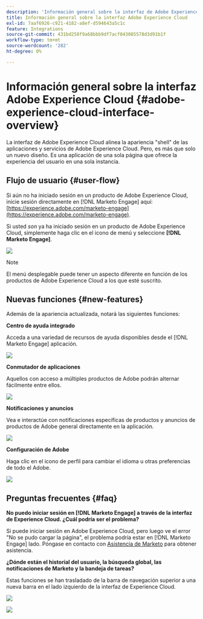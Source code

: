 ```yaml
---
description: 'Información general sobre la interfaz de Adobe Experience Cloud: documentos de Marketo, documentación del producto'
title: Información general sobre la interfaz Adobe Experience Cloud
exl-id: 7aaf6926-c921-4182-a8ef-d594643a5c1c
feature: Integrations
source-git-commit: 431bd258f9a68bbb9df7acf043085578d3d91b1f
workflow-type: tm+mt
source-wordcount: '282'
ht-degree: 0%

---
```


# Información general sobre la interfaz Adobe Experience Cloud {#adobe-experience-cloud-interface-overview}

La interfaz de Adobe Experience Cloud alinea la apariencia &quot;shell&quot; de las aplicaciones y servicios de Adobe Experience Cloud. Pero, es más que solo un nuevo diseño. Es una aplicación de una sola página que ofrece la experiencia del usuario en una sola instancia.

## Flujo de usuario {#user-flow}

Si aún no ha iniciado sesión en un producto de Adobe Experience Cloud, inicie sesión directamente en [!DNL Marketo Engage] aquí: [https://experience.adobe.com/marketo-engage](https://experience.adobe.com/marketo-engage).

Si usted _son_ ya ha iniciado sesión en un producto de Adobe Experience Cloud, simplemente haga clic en el icono de menú y seleccione **[!DNL Marketo Engage]**.

![](assets/unified-shell-overview-1.png)

>[!NOTE]
>
>El menú desplegable puede tener un aspecto diferente en función de los productos de Adobe Experience Cloud a los que esté suscrito.

## Nuevas funciones {#new-features}

Además de la apariencia actualizada, notará las siguientes funciones:

**Centro de ayuda integrado**

Acceda a una variedad de recursos de ayuda disponibles desde el [!DNL Marketo Engage] aplicación.

![](assets/unified-shell-overview-2.png)

**Conmutador de aplicaciones**

Aquellos con acceso a múltiples productos de Adobe podrán alternar fácilmente entre ellos.

![](assets/unified-shell-overview-3.png)

**Notificaciones y anuncios**

Vea e interactúe con notificaciones específicas de productos y anuncios de productos de Adobe general directamente en la aplicación.

![](assets/unified-shell-overview-4.png)

**Configuración de Adobe**

Haga clic en el icono de perfil para cambiar el idioma u otras preferencias de todo el Adobe.

![](assets/unified-shell-overview-5.png)

## Preguntas frecuentes {#faq}

**No puedo iniciar sesión en [!DNL Marketo Engage] a través de la interfaz de Experience Cloud. ¿Cuál podría ser el problema?**

Si puede iniciar sesión en Adobe Experience Cloud, pero luego ve el error &quot;No se pudo cargar la página&quot;, el problema podría estar en [!DNL Marketo Engage] lado. Póngase en contacto con [Asistencia de Marketo](https://nation.marketo.com/t5/support/ct-p/Support) para obtener asistencia.

**¿Dónde están el historial del usuario, la búsqueda global, las notificaciones de Marketo y la bandeja de tareas?**

Estas funciones se han trasladado de la barra de navegación superior a una nueva barra en el lado izquierdo de la interfaz de Experience Cloud.

![](assets/unified-shell-overview-6.png)

![](assets/unified-shell-overview-7.png)
